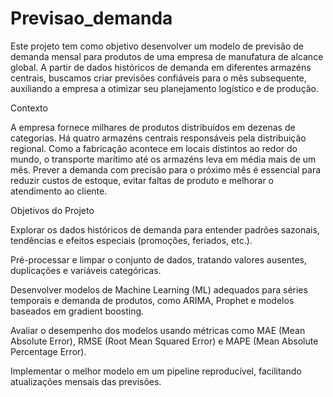 # Previsao_demanda
Este projeto tem como objetivo desenvolver um modelo de previsão de demanda mensal para produtos de uma empresa de manufatura de alcance global. A partir de dados históricos de demanda em diferentes armazéns centrais, buscamos criar previsões confiáveis para o mês subsequente, auxiliando a empresa a otimizar seu planejamento logístico e de produção.

Contexto

A empresa fornece milhares de produtos distribuídos em dezenas de categorias. Há quatro armazéns centrais responsáveis pela distribuição regional. Como a fabricação acontece em locais distintos ao redor do mundo, o transporte marítimo até os armazéns leva em média mais de um mês. Prever a demanda com precisão para o próximo mês é essencial para reduzir custos de estoque, evitar faltas de produto e melhorar o atendimento ao cliente.

Objetivos do Projeto

Explorar os dados históricos de demanda para entender padrões sazonais, tendências e efeitos especiais (promoções, feriados, etc.).

Pré-processar e limpar o conjunto de dados, tratando valores ausentes, duplicações e variáveis categóricas.

Desenvolver modelos de Machine Learning (ML) adequados para séries temporais e demanda de produtos, como ARIMA, Prophet e modelos baseados em gradient boosting.

Avaliar o desempenho dos modelos usando métricas como MAE (Mean Absolute Error), RMSE (Root Mean Squared Error) e MAPE (Mean Absolute Percentage Error).

Implementar o melhor modelo em um pipeline reproducível, facilitando atualizações mensais das previsões.
